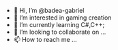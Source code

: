 - 👋 Hi, I’m @badea-gabriel
- 👀 I’m interested in gaming creation
- 🌱 I’m currently learning C#,C++;
- 💞️ I’m looking to collaborate on ...
- 📫 How to reach me ...

<!---
badea-gabriel/badea-gabriel is a ✨ special ✨ repository because its `README.md` (this file) appears on your GitHub profile.
You can click the Preview link to take a look at your changes.
--->
